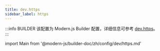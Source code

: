 ```yaml
---
title: dev.https
sidebar_label: https
---
```


:::info BUILDER
该配置为 Modern.js Builder 配置，详细信息可参考 [dev.https](https://modernjs.dev/builder/zh/api/config-dev.html#dev-https)。
:::

import Main from '@modern-js/builder-doc/zh/config/dev/https.md'

<Main />
